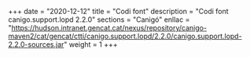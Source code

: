 +++
date        = "2020-12-12"
title       = "Codi font"
description = "Codi font canigo.support.lopd 2.2.0"
sections    = "Canigó"
enllac		= "https://hudson.intranet.gencat.cat/nexus/repository/canigo-maven2/cat/gencat/ctti/canigo.support.lopd/2.2.0/canigo.support.lopd-2.2.0-sources.jar"
weight		= 1
+++
